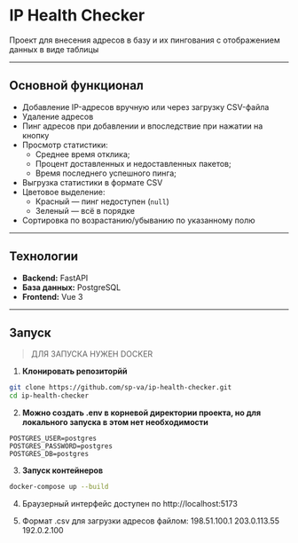# IP Health Checker
Проект для внесения адресов в базу и их пингования с отображением данных в виде таблицы

---

## Основной функционал

- Добавление IP-адресов вручную или через загрузку CSV-файла
- Удаление адресов
- Пинг адресов при добавлении и впоследствие при нажатии на кнопку
- Просмотр статистики:
  - Среднее время отклика;
  - Процент доставленных и недоставленных пакетов;
  - Время последнего успешного пинга;
- Выгрузка статистики в формате CSV
- Цветовое выделение:
  - Красный — пинг недоступен (`null`)
  - Зеленый — всё в порядке
- Сортировка по возрастанию/убыванию по указанному полю
---

## Технологии

- **Backend:** FastAPI
- **База данных:** PostgreSQL
- **Frontend:** Vue 3

---

## Запуск

>  ДЛЯ ЗАПУСКА НУЖЕН DOCKER

1. **Клонировать репозиторйй**

```bash
git clone https://github.com/sp-va/ip-health-checker.git
cd ip-health-checker
```

2. **Можно создать .env в корневой директории проекта, но для локального запуска в этом нет необходимости**
```env
POSTGRES_USER=postgres
POSTGRES_PASSWORD=postgres
POSTGRES_DB=postgres
```

3. **Запуск контейнеров**
```bash
docker-compose up --build
```

4. Браузерный интерфейс доступен по http://localhost:5173

5. Формат .csv для загрузки адресов файлом:
198.51.100.1
203.0.113.55
192.0.2.100